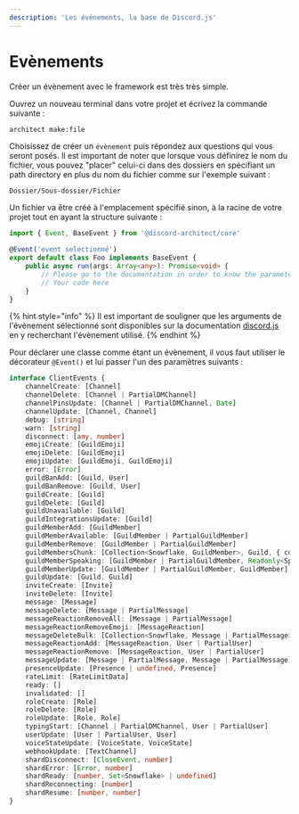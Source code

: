 ```yaml
---
description: 'Les évènements, la base de Discord.js'
---
```


# Evènements

Créer un évènement avec le framework est très très simple.

Ouvrez un nouveau terminal dans votre projet et écrivez la commande suivante :

```bash
architect make:file
```

Choisissez de créer un `évènement` puis répondez aux questions qui vous seront posés. Il est important de noter que lorsque vous définirez le nom du fichier, vous pouvez "placer" celui-ci dans des dossiers en spécifiant un path directory en plus du nom du fichier comme sur l'exemple suivant :

```text
Dossier/Sous-dossier/Fichier
```

Un fichier va être créé à l'emplacement spécifié sinon, à la racine de votre projet tout en ayant la structure suivante :

```typescript
import { Event, BaseEvent } from '@discord-architect/core'

@Event('event selectionné')
export default class Foo implements BaseEvent {
	public async run(args: Array<any>): Promise<void> {
		// Please go to the documentation in order to know the parameters you can use
		// Your code here
	}
}
```

{% hint style="info" %}
Il est important de souligner que les arguments de l'évènement sélectionné sont disponibles sur la documentation [discord.js](https://discord.js.org) en y recherchant l'évènement utilisé.
{% endhint %}

Pour déclarer une classe comme étant un évènement, il vous faut utiliser le décorateur `@Event()` et lui passer l'un des paramètres suivants :

```typescript
interface ClientEvents {
	channelCreate: [Channel]
	channelDelete: [Channel | PartialDMChannel]
	channelPinsUpdate: [Channel | PartialDMChannel, Date]
	channelUpdate: [Channel, Channel]
	debug: [string]
	warn: [string]
	disconnect: [any, number]
	emojiCreate: [GuildEmoji]
	emojiDelete: [GuildEmoji]
	emojiUpdate: [GuildEmoji, GuildEmoji]
	error: [Error]
	guildBanAdd: [Guild, User]
	guildBanRemove: [Guild, User]
	guildCreate: [Guild]
	guildDelete: [Guild]
	guildUnavailable: [Guild]
	guildIntegrationsUpdate: [Guild]
	guildMemberAdd: [GuildMember]
	guildMemberAvailable: [GuildMember | PartialGuildMember]
	guildMemberRemove: [GuildMember | PartialGuildMember]
	guildMembersChunk: [Collection<Snowflake, GuildMember>, Guild, { count: number; index: number; nonce: string | undefined }]
	guildMemberSpeaking: [GuildMember | PartialGuildMember, Readonly<Speaking>]
	guildMemberUpdate: [GuildMember | PartialGuildMember, GuildMember]
	guildUpdate: [Guild, Guild]
	inviteCreate: [Invite]
	inviteDelete: [Invite]
	message: [Message]
	messageDelete: [Message | PartialMessage]
	messageReactionRemoveAll: [Message | PartialMessage]
	messageReactionRemoveEmoji: [MessageReaction]
	messageDeleteBulk: [Collection<Snowflake, Message | PartialMessage>]
	messageReactionAdd: [MessageReaction, User | PartialUser]
	messageReactionRemove: [MessageReaction, User | PartialUser]
	messageUpdate: [Message | PartialMessage, Message | PartialMessage]
	presenceUpdate: [Presence | undefined, Presence]
	rateLimit: [RateLimitData]
	ready: []
	invalidated: []
	roleCreate: [Role]
	roleDelete: [Role]
	roleUpdate: [Role, Role]
	typingStart: [Channel | PartialDMChannel, User | PartialUser]
	userUpdate: [User | PartialUser, User]
	voiceStateUpdate: [VoiceState, VoiceState]
	webhookUpdate: [TextChannel]
	shardDisconnect: [CloseEvent, number]
	shardError: [Error, number]
	shardReady: [number, Set<Snowflake> | undefined]
	shardReconnecting: [number]
	shardResume: [number, number]
}

```

